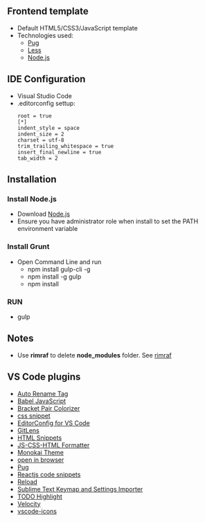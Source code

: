 ## Frontend template
  - Default HTML5/CSS3/JavaScript template
  - Technologies used:
    * [Pug](https://pugjs.org/)
    * [Less](http://lesscss.org)
    * [Node.js](http://nodejs.org)

## IDE Configuration
- Visual Studio Code
- .editorconfig settup:
  ```
  root = true
  [*]
  indent_style = space
  indent_size = 2
  charset = utf-8
  trim_trailing_whitespace = true
  insert_final_newline = true
  tab_width = 2
  ```

## Installation
### Install Node.js
  - Download [Node.js](http://nodejs.org)
  - Ensure you have administrator role when install to set the PATH environment variable

### Install Grunt
  - Open Command Line and run
    * npm install gulp-cli -g
    * npm install -g gulp
    * npm install

### RUN
  - gulp

## Notes
  - Use **rimraf** to delete **node_modules** folder. See [rimraf](https://github.com/isaacs/rimraf)

## VS Code plugins
  - [Auto Rename Tag](https://marketplace.visualstudio.com/items?itemName=formulahendry.auto-rename-tag)
  - [Babel JavaScript](https://marketplace.visualstudio.com/items?itemName=mgmcdermott.vscode-language-babel)
  - [Bracket Pair Colorizer](https://marketplace.visualstudio.com/items?itemName=CoenraadS.bracket-pair-colorizer)
  - [css snippet](https://marketplace.visualstudio.com/items?itemName=PriyankPatel.csssnippet)
  - [EditorConfig for VS Code](https://marketplace.visualstudio.com/items?itemName=EditorConfig.EditorConfig)
  - [GitLens](https://marketplace.visualstudio.com/items?itemName=eamodio.gitlens)
  - [HTML Snippets](https://marketplace.visualstudio.com/items?itemName=abusaidm.html-snippets)
  - [JS-CSS-HTML Formatter](https://marketplace.visualstudio.com/items?itemName=lonefy.vscode-JS-CSS-HTML-formatter)
  - [Monokai Theme](https://marketplace.visualstudio.com/items?itemName=gerane.Theme-Monokai)
  - [open in browser](https://marketplace.visualstudio.com/items?itemName=techer.open-in-browser)
  - [Pug](https://marketplace.visualstudio.com/items?itemName=amandeepmittal.pug&ssr=false#overview)
  - [Reactjs code snippets](https://marketplace.visualstudio.com/items?itemName=xabikos.ReactSnippets)
  - [Reload](https://marketplace.visualstudio.com/items?itemName=natqe.reload)
  - [Sublime Text Keymap and Settings Importer](https://marketplace.visualstudio.com/items?itemName=ms-vscode.sublime-keybindings)
  - [TODO Highlight](https://marketplace.visualstudio.com/items?itemName=wayou.vscode-todo-highlight)
  - [Velocity](https://marketplace.visualstudio.com/items?itemName=sodatea.velocity)
  - [vscode-icons](https://marketplace.visualstudio.com/items?itemName=vscode-icons-team.vscode-icons)
